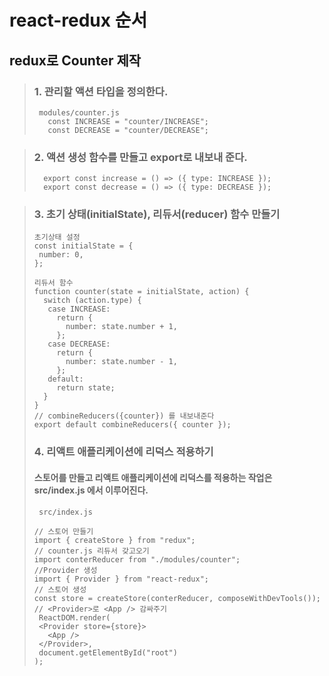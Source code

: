 # react-redux 순서

## redux로 Counter 제작

> ### 1. 관리할 액션 타입을 정의한다.
>
> ```
>  modules/counter.js
>    const INCREASE = "counter/INCREASE";
>    const DECREASE = "counter/DECREASE";
> ```

> ### 2. 액션 생성 함수를 만들고 export로 내보내 준다.
>
> ```
>   export const increase = () => ({ type: INCREASE });
>   export const decrease = () => ({ type: DECREASE });
> ```

> ### 3. 초기 상태(initialState), 리듀서(reducer) 함수 만들기
>
> ```
> 초기상태 설정
> const initialState = {
>  number: 0,
> };
> ```
>
> ```
> 리듀서 함수
> function counter(state = initialState, action) {
>   switch (action.type) {
>    case INCREASE:
>      return {
>        number: state.number + 1,
>      };
>    case DECREASE:
>      return {
>        number: state.number - 1,
>      };
>    default:
>      return state;
>   }
> }
> // combineReducers({counter}) 를 내보내준다
> export default combineReducers({ counter });
> ```
>
> ### 4. 리액트 애플리케이션에 리덕스 적용하기
>
> #### 스토어를 만들고 리액트 애플리케이션에 리덕스를 적용하는 작업은 src/index.js 에서 이루어진다.
>
> ```
>  src/index.js
>
> // 스토어 만들기
> import { createStore } from "redux";
> // counter.js 리듀서 갖고오기
> import conterReducer from "./modules/counter";
> //Provider 생성
> import { Provider } from "react-redux";
> // 스토어 생성
> const store = createStore(conterReducer, composeWithDevTools());
> // <Provider>로 <App /> 감싸주기
>  ReactDOM.render(
>  <Provider store={store}>
>    <App />
>  </Provider>,
>  document.getElementById("root")
> );
> ```
